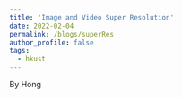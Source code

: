 ```yaml
---
title: 'Image and Video Super Resolution'
date: 2022-02-04
permalink: /blogs/superRes
author_profile: false
tags:
  - hkust
---
```

By Hong